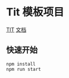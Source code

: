 # Tit 模板项目

[TIT](https://github.com/wenjiasen/tit)
[文档](https://tit.js.org/#/README)

## 快速开始

```shell
npm install
npm run start
```
